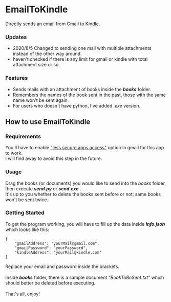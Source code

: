 # EmailToKindle
Directly sends an email from Gmail to Kindle.

### Updates

* 2020/8/5 Changed to sending one mail with multiple attachments instead of the other way around. 
 * haven't checked if there is any limit for gmail or kindle with total attachment size or so.

### Features

* Sends mails with an attachment of books inside the _**books**_ folder.
* Remembers the names of the book sent in the past, those with the same name won't be sent again. 
* For users who doesn't have python, I've added *.exe* version.

## How to use EmailToKindle

### Requirements

You'll have to enable ["less secure apps access"](https://myaccount.google.com/lesssecureapps) option in gmail for this app to work.\
I will find away to avoid this step in the future.

### Usage

Drag the books (or documents) you would like to send into the *books* folder, then execute _**send.py**_ or _**send.exe**_ .\
It's up to you whether to delete the books sent before or not; same books won't be sent twice.

### Getting Started

To get the program working, you will have to fill up the data inside _**info.json**_ which looks like this:
``` 
{
    "gmailAddress": "yourMail@gmail.com",
    "gmailPassword": "yourPassword",
    "kindleAddress": "yourMail@kindle.com"
}
```
Replace your email and password inside the brackets.\
\
Inside _**books**_ folder, there is a sample document *"BookToBeSent.txt"* which should better be deleted before executing.\
\
That's all, enjoy!









